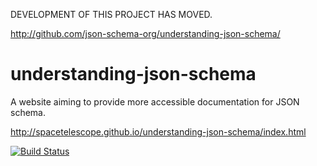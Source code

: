 DEVELOPMENT OF THIS PROJECT HAS MOVED.

http://github.com/json-schema-org/understanding-json-schema/

understanding-json-schema
=========================

A website aiming to provide more accessible documentation for JSON schema.

http://spacetelescope.github.io/understanding-json-schema/index.html

[![Build Status](https://travis-ci.org/spacetelescope/understanding-json-schema.png)](https://travis-ci.org/spacetelescope/understanding-json-schema)
